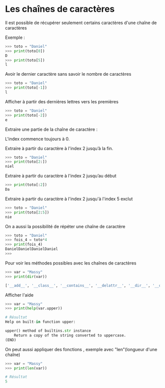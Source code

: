 # Les chaînes de caractères

Il est possible de récupérer seulement certains caractères d'une chaîne de caractères

Exemple :

```python
>>> toto = "Daniel"
>>> print(toto[0])
D
>>> print(toto[5])
l

```

Avoir le dernier caractère sans savoir le nombre de caractères 

```python
>>> toto = "Daniel"
>>> print(toto[-1])
l

```

Afficher à partir des dernières lettres vers les premières

```python
>>> toto = "Daniel"
>>> print(toto[-2])
e

```

Extraire une partie de la chaîne de caractère :

L'index commence toujours à 0.

Extraire à partir du caractère à l'index 2 jusqu’à la fin.

```python
>>> toto = "Daniel"
>>> print(toto[2:])
niel

```

Extraire à partir du caractère à l'index 2 jusqu’au début

```python
>>> print(toto[:2])
Da 

```

Extraire à partir du caractère à l'index 2 jusqu'à l'index 5 exclut 

```python
>>> toto = "Daniel"
>>> print(toto[2:5])
nie

```

On a aussi la possibilité de répéter une chaîne de caractère

```python
>>> toto = "Daniel"
>>> fois_4 = toto*4
>>> print(fois_4)
DanielDanielDanielDaniel
>>> 

```

Pour voir les méthodes possibles avec les chaînes de caractères

```Python
>>> var = "Massy"
>>> print(dir(var))

['__add__', '__class__', '__contains__', '__delattr__', '__dir__', '__doc__', '__eq__', '__format__', '__ge__', '__getattribute__', '__getitem__', '__getnewargs__', '__gt__', '__hash__', '__init__', '__init_subclass__', '__iter__', '__le__', '__len__', '__lt__', '__mod__', '__mul__', '__ne__', '__new__', '__reduce__', '__reduce_ex__', '__repr__', '__rmod__', '__rmul__', '__setattr__', '__sizeof__', '__str__', '__subclasshook__', 'capitalize', 'casefold', 'center', 'count', 'encode', 'endswith', 'expandtabs', 'find', 'format', 'format_map', 'index', 'isalnum', 'isalpha', 'isascii', 'isdecimal', 'isdigit', 'isidentifier', 'islower', 'isnumeric', 'isprintable', 'isspace', 'istitle', 'isupper', 'join', 'ljust', 'lower', 'lstrip', 'maketrans', 'partition', 'replace', 'rfind', 'rindex', 'rjust', 'rpartition', 'rsplit', 'rstrip', 'split', 'splitlines', 'startswith', 'strip', 'swapcase', 'title', 'translate', 'upper', 'zfill']
```

Afficher l'aide

```Python
>>> var = "Massy"
>>> print(help(var.upper))

# Résultat
Help on built-in function upper:

upper() method of builtins.str instance
    Return a copy of the string converted to uppercase.
(END)
``` 

On peut aussi appliquer des fonctions , exemple avec "len"(longueur d'une chaîne)

```Python
>>> var = "Massy"
>>> print(len(var))

# Résultat
5
```
